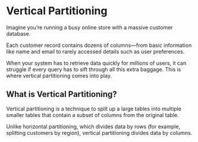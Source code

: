 # Vertical Partitioning

Imagine you’re running a busy online store with a massive customer database.

Each customer record contains dozens of columns—from basic information like name and email to rarely accessed details such as user preferences.

When your system has to retrieve data quickly for millions of users, it can struggle if every query has to sift through all this extra baggage. This is where vertical partitioning comes into play.

## What is Vertical Partitioning?

Vertical partitioning is a technique to split up a large tables into multiple smaller tables that contain a subset of columns from the original table.

Unlike horizontal partitioning, which divides data by rows (for example, splitting customers by region), vertical partitioning divides data by columns.